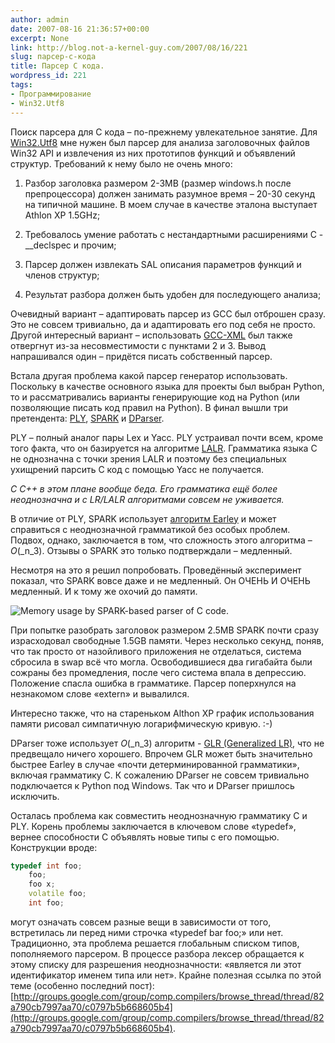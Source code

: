 ```yaml
---
author: admin
date: 2007-08-16 21:36:57+00:00
excerpt: None
link: http://blog.not-a-kernel-guy.com/2007/08/16/221
slug: парсер-c-кода
title: Парсер C кода.
wordpress_id: 221
tags:
- Программирование
- Win32.Utf8
---
```


Поиск парсера для C кода – по-прежнему увлекательное занятие. Для [Win32.Utf8](http://blog.not-a-kernel-guy.com/2007/08/12/220) мне нужен был парсер для анализа заголовочных файлов Win32 API и извлечения из них прототипов функций и объявлений структур. Требований к нему было не очень много:

  1. Разбор заголовка размером 2-3MB (размер windows.h после препроцессора) должен занимать разумное время – 20-30 секунд на типичной машине. В моем случае в качестве эталона выступает Athlon XP 1.5GHz;

  2. Требовалось умение работать с нестандартными расширениями C - __declspec и прочим;

  3. Парсер должен извлекать SAL описания параметров функций и членов структур;

  4. Результат разбора должен быть удобен для последующего анализа;

Очевидный вариант – адаптировать парсер из GCC был отброшен сразу. Это не совсем тривиально, да и адаптировать его под себя не просто. Другой интересный вариант – использовать [GCC-XML](http://www.gccxml.org/) был также отвергнут из-за несовместимости с пунктами 2 и 3. Вывод напрашивался один – придётся писать собственный парсер. 

Встала другая проблема какой парсер генератор использовать. Поскольку в качестве основного языка для проекты был выбран Python, то и рассматривались варианты генерирующие код на Python (или позволяющие писать код правил на Python). В финал вышли три претендента: [PLY](http://www.dabeaz.com/ply/), [SPARK](http://www.cpsc.ucalgary.ca/~aycock/spark/) и [DParser](http://dparser.sourceforge.net/).

PLY – полный аналог пары Lex и Yacc. PLY устраивал почти всем, кроме того факта, что он базируется на алгоритме [LALR](http://en.wikipedia.org/wiki/LALR_parser). Грамматика языка C не однозначна с точки зрения LALR и поэтому без специальных ухищрений парсить C код с помощью Yacc не получается. 

_C С++ в этом плане вообще беда. Его грамматика ещё более неоднозначна и с LR/LALR алгоритмами совсем не уживается._

В отличие от PLY, SPARK использует [алгоритм Earley](http://en.wikipedia.org/wiki/Earley_algorithm)  и может справиться с неоднозначной грамматикой без особых проблем. Подвох, однако, заключается в том, что сложность этого алгоритма – _O_(_n_3). Отзывы о SPARK это только подтверждали – медленный.

Несмотря на это я решил попробовать. Проведённый эксперимент показал, что SPARK вовсе даже и не медленный. Он ОЧЕНЬ И ОЧЕНЬ медленный. И к тому же охочий до памяти. 

![Memory usage by SPARK-based parser of C code.](http://blog.not-a-kernel-guy.com/wp-content/uploads/2007/08/spark_memory_usage.png)

При попытке разобрать заголовок размером 2.5MB SPARK почти сразу израсходовал свободные 1.5GB памяти. Через несколько секунд, поняв, что так просто от назойливого приложения не отделаться, система сбросила в swap всё что могла. Освободившиеся два гигабайта были сожраны без промедления, после чего система впала в депрессию. Положение спасла ошибка в грамматике. Парсер поперхнулся на незнакомом слове «extern» и вывалился. 

Интересно также, что на стареньком Althon XP график использования памяти рисовал симпатичную логарифмическую кривую. :-)

DParser тоже использует _O_(_n_3) алгоритм - [GLR (Generalized LR)](http://en.wikipedia.org/wiki/GLR_parser), что не предвещало ничего хорошего. Впрочем GLR может быть  значительно быстрее Earley  в случае «почти детерминированной грамматики», включая грамматику C. К сожалению DParser не совсем тривиально подключается к Python под Windows. Так что и DParser пришлось исключить. 

Осталась проблема как совместить неоднозначную грамматику C и PLY. Корень проблемы  заключается в ключевом слове «typedef», вернее способности C объявлять новые типы с его помощью. Конструкции вроде:

```cpp
typedef int foo; 
    foo; 
    foo x; 
    volatile foo; 
    int foo;
```

могут означать совсем разные вещи в зависимости от того, встретилась ли перед ними строчка «typedef bar foo;» или нет. Традиционно, эта проблема решается глобальным списком типов, пополняемого парсером. В процессе разбора лексер обращается к этому списку для разрешения неоднозначности: «является ли этот идентификатор именем типа или нет». Крайне полезная ссылка по этой теме (особенно последний пост): [http://groups.google.com/group/comp.compilers/browse_thread/thread/82a790cb7997aa70/c0797b5b668605b4](http://groups.google.com/group/comp.compilers/browse_thread/thread/82a790cb7997aa70/c0797b5b668605b4).
